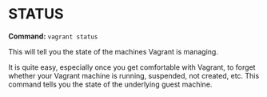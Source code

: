 # STATUS
**Command:** `vagrant status`

This will tell you the state of the machines Vagrant is managing.

It is quite easy, especially once you get comfortable with Vagrant, to forget whether your Vagrant machine is running, suspended, not created, etc. This command tells you the state of the underlying guest machine.